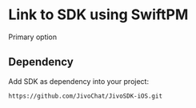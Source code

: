 # Link to SDK using SwiftPM

Primary option

## Dependency

Add SDK as dependency into your project:
```
https://github.com/JivoChat/JivoSDK-iOS.git
```

